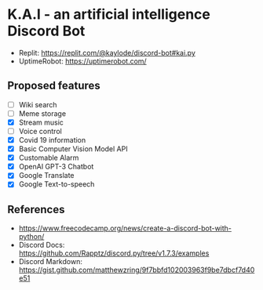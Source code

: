 # K.A.I - an artificial intelligence Discord Bot

- Replit: https://replit.com/@kaylode/discord-bot#kai.py
- UptimeRobot: https://uptimerobot.com/

## Proposed features
- [ ] Wiki search
- [ ] Meme storage
- [x] Stream music
- [ ] Voice control
- [x] Covid 19 information
- [x] Basic Computer Vision Model API
- [x] Customable Alarm
- [x] OpenAI GPT-3 Chatbot
- [x] Google Translate
- [x] Google Text-to-speech 

## References
- https://www.freecodecamp.org/news/create-a-discord-bot-with-python/
- Discord Docs: https://github.com/Rapptz/discord.py/tree/v1.7.3/examples
- Discord Markdown: https://gist.github.com/matthewzring/9f7bbfd102003963f9be7dbcf7d40e51
